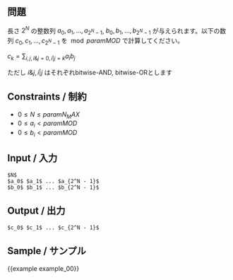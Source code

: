 問題
---------

長さ $2^N$ の整数列 $a_0, a_1, \dots, a_{2^N - 1}$, $b_0, b_1, \dots, b_{2^N - 1}$ が与えられます。以下の数列 $c_0, c_1, \dots, c_{2^N - 1}$ を $\bmod {{param MOD}}$ で計算してください。

$c_k = \sum_{i, j, i \& j = 0, i | j = k} a_i b_j$

ただし $i \& j, i | j$ はそれぞれbitwise-AND, bitwise-ORとします


Constraints / 制約
---------

- $0 \leq N \leq {{param N_MAX}}$
- $0 \leq a_i < {{param MOD}}$
- $0 \leq b_i < {{param MOD}}$


Input / 入力
---------

```
$N$
$a_0$ $a_1$ ... $a_{2^N - 1}$
$b_0$ $b_1$ ... $b_{2^N - 1}$
```

Output / 出力
---------

```
$c_0$ $c_1$ ... $c_{2^N - 1}$
```

Sample / サンプル
---------

{{example example_00}}

